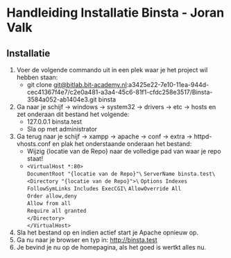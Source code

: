 # Handleiding Installatie Binsta - Joran Valk

## Installatie
1. Voer de volgende commando uit in een plek waar je het project wil hebben staan:
    - git clone git@bitlab.bit-academy.nl:a3425e22-7e10-11ea-944d-cec41367f4e7/c2e0a481-a3a4-45c6-81f1-cfdc258e3517/Binsta-3584a052-ab1404e3.git binsta
2. Ga naar je schijf -> windows -> system32 -> drivers -> etc -> hosts en zet onderaan dit bestand het volgende:
    - 127.0.0.1 binsta.test
    - Sla op met administrator
3. Ga terug naar je schijf -> xampp -> apache -> conf -> extra -> httpd-vhosts.conf en plak het onderstaande onderaan het bestand:
    - Wijzig {locatie van de Repo} naar de volledige pad van waar je repo staat!
    - `<VirtualHost *:80>`\
	    `DocumentRoot "{locatie van de Repo}"\`
	    `ServerName binsta.test\`
	    `<Directory "{locatie van de Repo}">\`
		    `Options Indexes FollowSymLinks Includes ExecCGI\`
        	`AllowOverride All`\
        	`Order allow,deny`\
        	`Allow from all`\
		    `Require all granted`\
	    `</Directory>`\
    `</VirtualHost>`
4. Sla het bestand op en indien actief start je Apache opnieuw op.
5. Ga nu naar je browser en typ in: http://binsta.test
6. Je bevind je nu op de homepagina, als het goed is wertkt alles nu.




